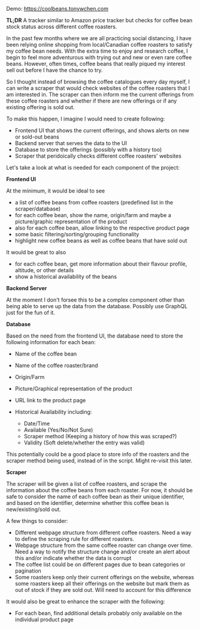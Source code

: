 Demo: https://coolbeans.tonywchen.com

**TL;DR** A tracker similar to Amazon price tracker but checks for coffee bean stock status across different coffee roasters.

In the past few months where we are all practicing social distancing, I have been relying online shopping from local/Canadian coffee roasters to satisfy my coffee bean needs. With the extra time to enjoy and research coffee, I begin to feel more adventurous with trying out and new or even rare coffee beans. However, often times, coffee beans that really piqued my interest sell out before I have the chance to try.

So I thought instead of browsing the coffee catalogues every day myself, I can write a scraper that would check websites of the coffee roasters that I am interested in. The scraper can then inform me the current offerings from these coffee roasters and whether if there are new offerings or if any existing offering is sold out.

To make this happen, I imagine I would need to create following:

- Frontend UI that shows the current offerings, and shows alerts on new or sold-out beans
- Backend server that serves the data to the UI
- Database to store the offerings (possibly with a history too)
- Scraper that peridoically checks different coffee roasters' websites


Let's take a look at what is needed for each component of the project:

**Frontend UI**

At the minimum, it would be ideal to see

- a list of coffee beans from coffee roasters (predefined list in the scraper/database)
- for each coffee bean, show the name, origin/farm and maybe a picture/graphic representation of the product
- also for each coffee bean, allow linking to the respective product page
- some basic filtering/sorting/grouping functionality
- highlight new coffee beans as well as coffee beans that have sold out

It would be great to also

- for each coffee bean, get more information about their flavour profile, altitude, or other details
- show a historical availability of the beans


**Backend Server**

At the moment I don't forsee this to be a complex component other than being able to serve up the data from the database. Possibly use GraphQL just for the fun of it.

**Database**

Based on the need from the frontend UI, the database need to store the following information for each bean:

- Name of the coffee bean
- Name of the coffee roaster/brand
- Origin/Farm
- Picture/Graphical representation of the product
- URL link to the product page
- Historical Availability including:

  - Date/Time
  - Available (Yes/No/Not Sure)
  - Scraper method (Keeping a history of how this was scraped?)
  - Validity (Soft delete/whether the entry was valid)

This potentially could be a good place to store info of the roasters and the scraper method being used, instead of in the script. Might re-visit this later.

**Scraper**

The scraper will be given a list of coffee roasters, and scrape the information about the coffee beans from each roaster. For now, it should be safe to consider the name of each coffee bean as their unique identifier, and based on the identifier, determine whether this coffee bean is new/existing/sold out.

A few things to consider:

- Different webpage structure from different coffee roasters. Need a way to define the scraping rule for different roasters.
- Webpage structure from the same coffee roaster can change over time. Need a way to notify the structure change and/or create an alert about this and/or indicate whether the data is corrupt
- The coffee list could be on different pages due to bean categories or pagination
- Some roasters keep only their current offerings on the website, whereas some roasters keep all their offerings on the website but mark them as out of stock if they are sold out. Will need to account for this difference

It would also be great to enhance the scraper with the following:

- For each bean, find additional details probably only available on the individual product page





